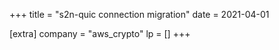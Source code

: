 +++
title = "s2n-quic connection migration"
date = 2021-04-01

[extra]
company = "aws_crypto"
lp = []
+++
